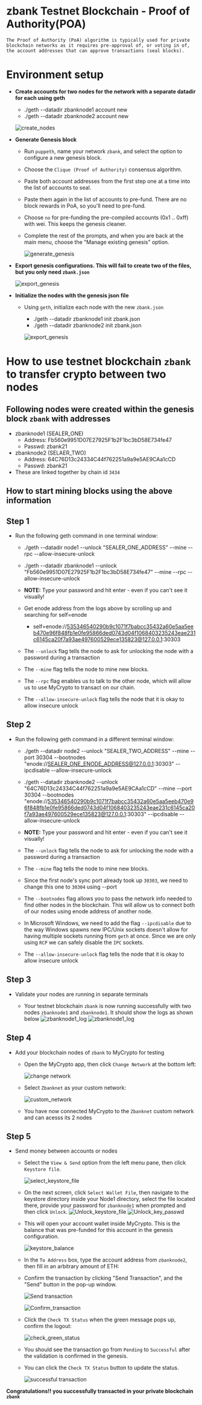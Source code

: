 # zbank Testnet Blockchain - Proof of Authority(POA)
    The Proof of Authority (PoA) algorithm is typically used for private blockchain networks as it requires pre-approval of, or voting in of, the account addresses that can approve transactions (seal blocks).

# Environment setup  

* **Create accounts for two nodes for the network with a separate datadir for each using geth**
    * ./geth --datadir zbanknode1 account new
    * ./geth --datadir zbanknode2 account new  
    
    ![create_nodes](BlockchainPOA/Screenshots/01.Nodes_geth_command.png)

* **Generate Genesis block**

    * Run `puppeth`, name your network `zbank`, and select the option to configure a new genesis block.

    * Choose the `Clique (Proof of Authority)` consensus algorithm.

    * Paste both account addresses from the first step one at a time into the list of accounts to seal.

    * Paste them again in the list of accounts to pre-fund. There are no block rewards in PoA, so you'll need to pre-fund.

    * Choose `no` for pre-funding the pre-compiled accounts (0x1 .. 0xff) with wei. This keeps the genesis cleaner.

    * Complete the rest of the prompts, and when you are back at the main menu, choose the "Manage existing genesis" option.

        ![generate_genesis](BlockchainPOA/Screenshots/02.Generate_genesis_block.png)

* **Export genesis configurations. This will fail to create two of the files, but you only need `zbank.json`**

    ![export_genesis](BlockchainPOA/Screenshots/02a.Export_genesis_configurations.png)

* **Initialize the nodes with the genesis json file**

    * Using `geth`, initialize each node with the new `zbank.json`
        * ./geth --datadir zbanknode1 init zbank.json
        * ./geth --datadir zbanknode2 init zbank.json

        ![export_genesis](BlockchainPOA/Screenshots/03.Initialize_nodes.png)  


# How to use testnet blockchain `zbank` to transfer crypto between two nodes

## Following nodes were created within the genesis block `zbank` with addresses
*   zbanknode1 (SEALER_ONE)
    *   Address: Fb560e9951D07E27925F1b2F1bc3bD58E734fe47
    *   Passwd: zbank21
*   zbanknode2 (SELAER_TWO)
    *   Address: 64C76D13c24334C44f762251a9a9e5AE9CAa1cCD
    *   Passwd: zbank21
*   These are linked together by chain id `3434`

## How to start mining blocks using the above information

##  Step 1
* Run the following geth command in one terminal window:
    * ./geth --datadir node1 --unlock "SEALER_ONE_ADDRESS" --mine --rpc --allow-insecure-unlock
    * ./geth --datadir zbanknode1 --unlock "Fb560e9951D07E27925F1b2F1bc3bD58E734fe47" --mine --rpc --allow-insecure-unlock
    
    * **NOTE:** Type your password and hit enter - even if you can't see it visually!
    
    * Get enode address from the logs above by scrolling up and searching for self=enode
        * self=enode://535346540290b9c1071f7babcc35432a60e5aa5eeb470e96f848fb1e0fe95866ded0743d04f1068403235243eae231c6145ca20f7a93ae497600529ece135823@127.0.0.1:30303   
        
    * The `--unlock` flag tells the node to ask for unlocking the node with a password during a transaction  
    * The `--mine` flag tells the node to mine new blocks.  
    * The `--rpc` flag enables us to talk to the other node, which will allow us to use MyCrypto to transact on our chain.
    * The `--allow-insecure-unlock` flag tells the node that it is okay to allow insecure unlock

## Step 2
* Run the following geth command in a different terminal window:
    * ./geth --datadir node2 --unlock "SEALER_TWO_ADDRESS" --mine --port 30304 --bootnodes "enode://SEALER_ONE_ENODE_ADDRESS@127.0.0.1:30303" --ipcdisable --allow-insecure-unlock

    * ./geth --datadir zbanknode2 --unlock "64C76D13c24334C44f762251a9a9e5AE9CAa1cCD" --mine --port 30304 --bootnodes "enode://535346540290b9c1071f7babcc35432a60e5aa5eeb470e96f848fb1e0fe95866ded0743d04f1068403235243eae231c6145ca20f7a93ae497600529ece135823@127.0.0.1:30303" --ipcdisable --allow-insecure-unlock

    * **NOTE:** Type your password and hit enter - even if you can't see it visually!  
    
    * The `--unlock` flag tells the node to ask for unlocking the node with a password during a transaction  
    * The `--mine` flag tells the node to mine new blocks.
    * Since the first node's sync port already took up `30303`, we need to change this one to `30304` using --port

    * The `--bootnodes` flag allows you to pass the network info needed to find other nodes in the blockchain. This will allow us to connect both of our nodes using enode address of another node.   

    * In Microsoft Windows, we need to add the flag `--ipcdisable` due to the way Windows spawns new IPC/Unix sockets doesn't allow for having multiple sockets running from `geth` at once. Since we are only using `RCP` we can safely disable the `IPC` sockets.  

    * The `--allow-insecure-unlock` flag tells the node that it is okay to allow insecure unlock  
    
## Step 3
*   Validate your nodes are running in separate terminals

    *   Your testnet blockchain `zbank` is now running successfully with two nodes `zbanknode1` and `zbanknode1`. It should show the logs as shown below
    ![zbanknode1_log](BlockchainPOA/Screenshots/zbanknode1_commit.png)
    ![zbanknode1_log](BlockchainPOA/Screenshots/zbanknode2_commit.png)

## Step 4
*   Add your blockchain nodes of `zbank` to MyCrypto for testing

    * Open the MyCrypto app, then click `Change Network` at the bottom left:

       ![change network](BlockchainPOA/Screenshots/mycrypto_change_network1.png)

    * Select `Zbanknet` as your custom network:

        ![custom_network](BlockchainPOA/Screenshots/mycrypto_change_network.png)
    
    * You have now connected MyCrypto to the `Zbanknet` custom network and can acesss its 2 nodes

## Step 5
*   Send money between accounts or nodes

    * Select the `View & Send` option from the left menu pane, then click `Keystore file`.

        ![select_keystore_file](BlockchainPOA/Screenshots/mycrypto_select_keystore.png)

    * On the next screen, click `Select Wallet File`, then navigate to the keystore directory inside your Node1 directory, select the file located there, provide your password for `zbanknode1` when prompted and then click `Unlock`.
        ![Unlock_keystore_file](BlockchainPOA/Screenshots/mycrypto_unlock_keystore_zbanknode1.png)
        ![Unlock_key_passwd](BlockchainPOA/Screenshots/mycrypto_unlock_keystore_zbanknode1_passwd.png)

    * This will open your account wallet inside MyCrypto. This is the balance that was pre-funded for this account in the genesis configuration.   

        ![keystore_balance](BlockchainPOA/Screenshots/mycrypto_zbanknode1_balance.png)

    * In the `To Address` box, type the account address from `zbanknode2`, then fill in an arbitrary amount of ETH:

    * Confirm the transaction by clicking "Send Transaction", and the "Send" button in the pop-up window.  

        ![Send transaction](BlockchainPOA/Screenshots/mycrypto_send_txn_zbanknode1_tozbanknode2.png) 

        ![Confirm_transaction](BlockchainPOA/Screenshots/mycrypto_confirm_txn.png)  

    * Click the `Check TX Status` when the green message pops up, confirm the logout:   

        ![check_green_status](BlockchainPOA/Screenshots/mycrypto_check_tx_status_popup_new.png)    

    * You should see the transaction go from `Pending` to `Successful` after the validation is confirmed in the genesis.   

    * You can click the `Check TX Status` button to update the status.

        ![successful transaction](BlockchainPOA/Screenshots/mycrypto_txn_status_success.png)

**Congratulations!! you successfully transacted in your private blockchain `zbank`**